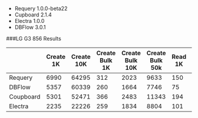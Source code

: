 * Requery 1.0.0-beta22
* Cupboard 2.1.4
* Electra 1.0.0 
* DBFlow 3.0.1

###LG G3 856 Results

|           | Create 1K | Create 10K | Create Bulk 1K | Create Bulk 10K | Create Bulk 50k | Read 1K | Read 10K | Read 50k |
|-----------|-----------|------------|----------------|-----------------|-----------------|---------|----------|----------|
| Requery   | 6990      | 64295      | 312            | 2023            | 9633            | 150     | 2446     | 15008    |
| DBFlow    | 5357      | 60339      | 260            | 1664            | 7746            | 75      | 1042     | 10662    |
| Coupboard | 5301      | 52471      | 366            | 2483            | 11343           | 194     | 1582     | 12071    |
| Electra   | 2235      | 22226      | 259            | 1834            | 8804            | 101     | 948      | 7798     |
